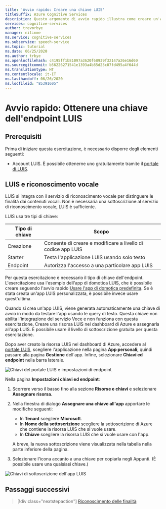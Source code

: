 ```yaml
---
title: 'Avvio rapido: Creare una chiave LUIS'
titleSuffix: Azure Cognitive Services
description: Questo argomento di avvio rapido illustra come creare un'applicazione LUIS e ottenere una chiave.
services: cognitive-services
author: trevorbye
manager: nitinme
ms.service: cognitive-services
ms.subservice: speech-service
ms.topic: tutorial
ms.date: 06/25/2020
ms.author: trbye
ms.openlocfilehash: c4195ff1b81097a3620f68939f32147a26e16d60
ms.sourcegitcommit: b56226271541e1393a4b85d23c07fd495a4f644d
ms.translationtype: HT
ms.contentlocale: it-IT
ms.lasthandoff: 06/26/2020
ms.locfileid: "85391605"
---
```

# <a name="quickstart-getting-a-luis-endpoint-key"></a>Avvio rapido: Ottenere una chiave dell'endpoint LUIS

## <a name="prerequisites"></a>Prerequisiti

Prima di iniziare questa esercitazione, è necessario disporre degli elementi seguenti:

* Account LUIS. È possibile ottenerne uno gratuitamente tramite il [portale di LUIS](https://www.luis.ai/home).

## <a name="luis-and-speech"></a>LUIS e riconoscimento vocale

LUIS si integra con il servizio di riconoscimento vocale per distinguere le finalità dai contenuti vocali. Non è necessaria una sottoscrizione al servizio di riconoscimento vocale, LUIS è sufficiente.

LUIS usa tre tipi di chiave:

|Tipo di chiave|Scopo|
|--------|-------|
|Creazione|Consente di creare e modificare a livello di codice app LUIS|
|Starter|Testa l'applicazione LUIS usando solo testo|
|Endpoint |Autorizza l'accesso a una particolare app LUIS|

Per questa esercitazione è necessario il tipo di chiave dell'endpoint. L'esercitazione usa l'esempio dell'app di domotica LUIS, che è possibile creare seguendo l'avvio rapido [Usare l'app di domotica predefinita](https://docs.microsoft.com/azure/cognitive-services/luis/luis-get-started-create-app). Se è stata creata un'app LUIS personalizzata, è possibile invece usare quest'ultima.

Quando si crea un'app LUIS, viene generata automaticamente una chiave di avvio in modo da testare l'app usando le query di testo. Questa chiave non abilita l'integrazione del servizio Voce e non funziona con questa esercitazione. Creare una risorsa LUIS nel dashboard di Azure e assegnarla all'app LUIS. È possibile usare il livello di sottoscrizione gratuita per questa esercitazione.

Dopo aver creato la risorsa LUIS nel dashboard di Azure, accedere al [portale LUIS](https://www.luis.ai/home), scegliere l'applicazione nella pagina **App personali**, quindi passare alla pagina **Gestione** dell'app. Infine, selezionare **Chiavi ed endpoint** nella barra laterale.

![Chiavi del portale LUIS e impostazioni di endpoint](~/articles/cognitive-services/Speech-Service/media/sdk/luis-keys-endpoints-page.png)

Nella pagina **Impostazioni chiavi ed endpoint**:

1. Scorrere verso il basso fino alla sezione **Risorse e chiavi** e selezionare **Assegnare risorsa**.
1. Nella finestra di dialogo **Assegnare una chiave all'app** apportare le modifiche seguenti:

   * In **Tenant** scegliere **Microsoft**.
   * In **Nome della sottoscrizione** scegliere la sottoscrizione di Azure che contiene la risorsa LUIS che si vuole usare.
   * In **Chiave** scegliere la risorsa LUIS che si vuole usare con l'app.

   A breve, la nuova sottoscrizione viene visualizzata nella tabella nella parte inferiore della pagina.

1. Selezionare l'icona accanto a una chiave per copiarla negli Appunti. (È possibile usare una qualsiasi chiave.)

![Chiavi di sottoscrizione dell'app LUIS](~/articles/cognitive-services/Speech-Service/media/sdk/luis-keys-assigned.png)


## <a name="next-steps"></a>Passaggi successivi

> [!div class="nextstepaction"]
> [Riconoscimento delle finalità](~/articles/cognitive-services/Speech-Service/quickstarts/intent-recognition.md)
